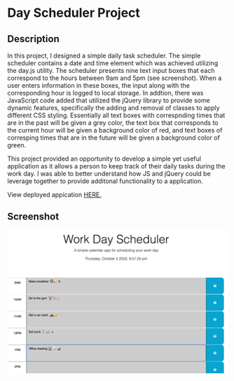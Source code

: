 # Day Scheduler Project

## Description

In this project, I designed a simple daily task scheduler. The simple scheduler contains a date and time element which was achieved utilizing the day.js utility. The scheduler presents nine text input boxes that each correspond to the hours between 9am and 5pm (see screenshot). When a user enters information in these boxes, the input along with the corresponding hour is logged to local storage. In addtion, there was JavaScript code added that utilized the jQuery library to provide some dynamic features, specifically the adding and removal of classes to apply different CSS styling. Essentially all text boxes with correspnding times that are in the past will be given a grey color, the text box that corresponds to the current hour will be given a background color of red, and text boxes of corresping times that are in the future will be given a background color of green.

This project provided an opportunity to develop a simple yet useful application as it allows a person to keep track of their daily tasks during the work day. I was able to better understand how JS and jQuery could be leverage together to provide additonal functionality to a application.

View deployed appication [HERE.](https://aaront080.github.io/Day-scheduler-project/) 

## Screenshot

<img src="Day-scheduler.png" width="600px">

